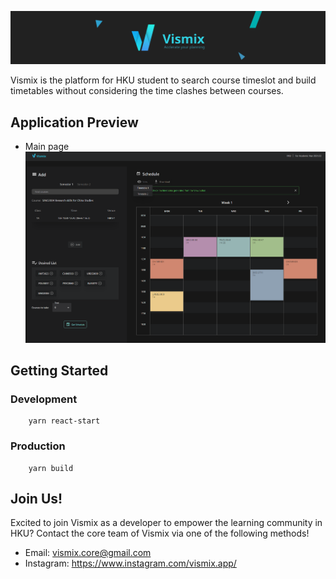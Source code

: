 ![Vismix Banner](./misc/Backdrop_v1.png)

Vismix is the platform for HKU student to search course timeslot and build timetables without considering the time clashes between courses. 

## **Application Preview**
- Main page
![App Interface](./misc/AppUI.png)


## **Getting Started**

### Development
```
    yarn react-start
```

### Production

```
    yarn build
```

## **Join Us!**

Excited to join Vismix as a developer to empower the learning community in HKU? Contact the core team of Vismix via one of the following methods!

- Email: vismix.core@gmail.com
- Instagram: https://www.instagram.com/vismix.app/

